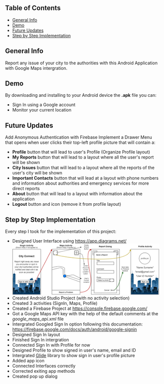 ## Table of Contents
* [General Info](#general-info)
* [Demo](#demo)
* [Future Updates](#future-updates)
* [Step by Step Implementation](#step-by-step-implementation)

## General Info
Report any issue of your city to the authorities with this Android Application with Google Maps intergration.

## Demo
By downloading and installing to your Android device the <b>.apk</b> file you can:
* Sign In using a Google account
* Monitor your current location
<!-- TODO Continue Demo with application abilities -->

## Future Updates
Add Anonymous Authentication with Firebase
Implement a Drawer Menu that opens when user clicks their top-left profile picture that will contain a:
* <b>Profile</b> button that will lead to user's Profile (Organize Profile layout)
* <b>My Reports</b> button that will lead to a layout where all the user's report will be shown
* <b>City Issues</b> button that will lead to a layout where all the reports of the user's city will be shown 
* <b>Important Contacts</b> button that will lead at a layout with phone numbers and information about authorities and emergency services for more direct reports
* <b>About</b> button that will lead to a layout with information about the application
* <b>Logout</b> button and icon (remove it from profile layout)
<!-- TODO: Continue Future Updates with application expansion ideas -->

## Step by Step Implementation
Every step I took for the implementation of this project:
* Designed User Interface using https://app.diagrams.net/
![UI Design](https://github.com/Ntelos/City-Connect/blob/main/images/UI_Design.png?raw=true)
* Created Android Studio Project (with no activity selection)
* Created 3 activities (SignIn, Maps, Profile)
* Created a Firebase Project at https://console.firebase.google.com/
* Got a Google Maps API key with the help of the default comments at the <i>google_maps_api.xml</i> file
* Intergrated Googled Sign In option following this documentation: https://firebase.google.com/docs/auth/android/google-signin
* Designed Sign In layout
* Finished Sign In intergration
* Connected Sign In with Profile for now
* Designed Profile to show signed in user's name, email and ID
* Intergrated [Glide](https://github.com/bumptech/glide) library to show sign in user's profile picture
* Added app icon
* Connected Interfaces correctly
* Corrected exiting app methods
* Created pop up dialog
